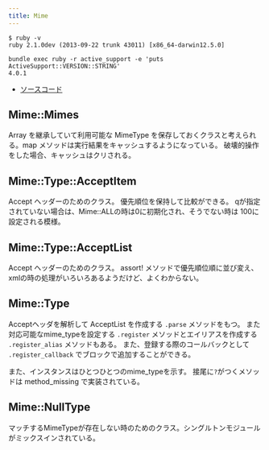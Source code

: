 ```yaml
---
title: Mime
---
```


```
$ ruby -v
ruby 2.1.0dev (2013-09-22 trunk 43011) [x86_64-darwin12.5.0]
```

```
bundle exec ruby -r active_support -e 'puts ActiveSupport::VERSION::STRING'
4.0.1
```

* [ソースコード](https://github.com/rails/rails/blob/4-0-stable/actionpack/lib/action_dispatch/http/mime_type.rb)


Mime::Mimes
--------------------------------------------------------------------------------

Array を継承していて利用可能な MimeType を保存しておくクラスと考えられる。map メソッドは実行結果をキャッシュするようになっている。
破壊的操作をした場合、キャッシュはクリされる。

Mime::Type::AcceptItem
--------------------------------------------------------------------------------

Accept ヘッダーのためのクラス。
優先順位を保持して比較ができる。
qが指定されていない場合は、Mime::ALLの時は0に初期化され、そうでない時は 100に設定される模様。

Mime::Type::AcceptList
--------------------------------------------------------------------------------

Accept ヘッダーのためのクラス。
assort! メソッドで優先順位順に並び変え、xmlの時の処理がいろいろあるようだけど、よくわからない。


Mime::Type
--------------------------------------------------------------------------------

Acceptヘッダを解析して AcceptList を作成する `.parse` メソッドをもつ。
また対応可能なmime_typeを設定する `.register` メソッドとエイリアスを作成する `.register_alias` メソッドもある。
また、登録する際のコールバックとして `.register_callback` でブロックで追加することができる。

また、インスタンスはひとつひとつのmime_typeを示す。
接尾に`?`がつくメソッドは method_missing で実装されている。


Mime::NullType
--------------------------------------------------------------------------------

マッチするMimeTypeが存在しない時のためのクラス。シングルトンモジュールがミックスインされている。
